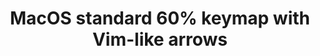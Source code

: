 ---
layout: layouts/keymapdb_entry.njk
OS: ['MacOS']
keymapAuthor: bingocaller
firmware: QMK
hasHomeRowMods: False
hasLetterOnThumb: False
keymapImage: https://i.imgur.com/lFP2O41.png
keyCount: 67
keyboard: DZ60
baseLayouts: ["QWERTY"]
languages: ['English']
layerCount: 6
title: "MacOS standard 60% keymap with Vim-like arrows"
isSplit: False
stagger: row
summary: 
keymapUrl: https://github.com/bingocaller/qmk_firmware/tree/master/keyboards/dz60/keymaps/bingocaller
writeup: https://github.com/bingocaller/qmk_firmware/tree/master/keyboards/dz60/keymaps/bingocaller/readme.md
---